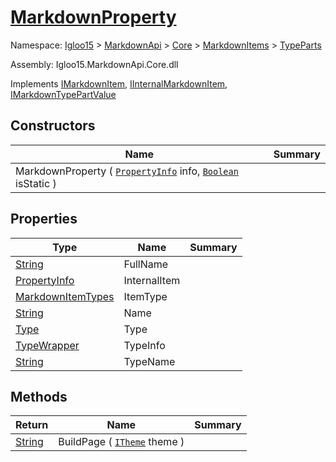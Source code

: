 # [MarkdownProperty](./MarkdownProperty.md)

Namespace: [Igloo15]() > [MarkdownApi]() > [Core](./../../README.md) > [MarkdownItems](./../README.md) > [TypeParts](./README.md)

Assembly: Igloo15.MarkdownApi.Core.dll

Implements [IMarkdownItem](./../../Interfaces/IMarkdownItem.md), [IInternalMarkdownItem](), [IMarkdownTypePartValue](./../../Interfaces/IMarkdownTypePartValue.md)


## Constructors

| Name | Summary | 
| --- | --- | 
| MarkdownProperty ( [`PropertyInfo`](https://docs.microsoft.com/en-us/dotnet/api/System.Reflection.PropertyInfo) info, [`Boolean`](https://docs.microsoft.com/en-us/dotnet/api/System.Boolean) isStatic ) |  | 


## Properties

| Type | Name | Summary | 
| --- | --- | --- | 
| [String](https://docs.microsoft.com/en-us/dotnet/api/System.String) | FullName |  | 
| [PropertyInfo](https://docs.microsoft.com/en-us/dotnet/api/System.Reflection.PropertyInfo) | InternalItem |  | 
| [MarkdownItemTypes](./../../MarkdownItemTypes.md) | ItemType |  | 
| [String](https://docs.microsoft.com/en-us/dotnet/api/System.String) | Name |  | 
| [Type](https://docs.microsoft.com/en-us/dotnet/api/System.Type) | Type |  | 
| [TypeWrapper](./../../TypeWrapper.md) | TypeInfo |  | 
| [String](https://docs.microsoft.com/en-us/dotnet/api/System.String) | TypeName |  | 


## Methods

| Return | Name | Summary | 
| --- | --- | --- | 
| [String](https://docs.microsoft.com/en-us/dotnet/api/System.String) | BuildPage ( [`ITheme`](./../../Interfaces/ITheme.md) theme ) |  | 


